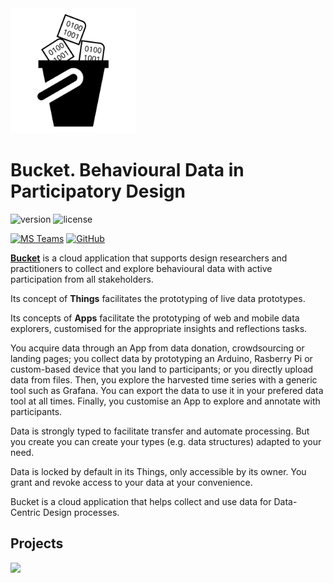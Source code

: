 <img src="https://raw.githubusercontent.com/datacentricdesign/bucket/develop/bucket-ui/src/assets/img/bucket-logo.svg" width="200">

# Bucket. Behavioural Data in Participatory Design

![version](https://img.shields.io/badge/version-0.1.3-blue.svg)
![license](https://img.shields.io/badge/license-MIT-blue.svg)

[![MS Teams](https://img.shields.io/badge/Microsoft_Teams-6264A7?style=for-the-badge&logo=microsoft-teams&logoColor=white)](https://teams.microsoft.com/l/team/19%3a8e9bf40774c04e958683f95bcd96db78%40thread.tacv2/conversations?groupId=701b1040-05ca-4d33-8be5-488999981fe8&tenantId=096e524d-6929-4030-8cd3-8ab42de0887b)
[![GitHub](https://img.shields.io/badge/GitHub-100000?style=for-the-badge&logo=github&logoColor=white)](https://github.com/datacentricdesign/bucket)

**[Bucket](https://dwd.tudelft.nl/bucket)** is a cloud application that supports design researchers and practitioners to collect and explore behavioural data with active participation from all stakeholders.

Its concept of **Things** facilitates the prototyping of live data prototypes.

Its concepts of **Apps** facilitate the prototyping of web and mobile data explorers, customised for the appropriate insights and reflections tasks. 

You acquire data through an App from data donation, crowdsourcing or landing pages; you collect data by prototyping an Arduino, Rasberry Pi or custom-based device that you land to participants; or you directly upload data from files. Then, you explore the harvested time series with a generic tool such as Grafana. You can export the data to use it in your prefered data tool at all times. Finally, you customise an App to explore and annotate with participants.

Data is strongly typed to facilitate transfer and automate processing. But you create you can create your types (e.g. data structures) adapted to your need.

Data is locked by default in its Things, only accessible by its owner. You grant and revoke access to your data at your convenience.

Bucket is a cloud application that helps collect and use data for Data-Centric Design processes.

## Projects

<a href="https://datadonation.ide.tudelft.nl" target="_blank">
    <img src="https://datadonation.ide.tudelft.nl/static/images/DDDLogo.svg" width="200" />
</a>